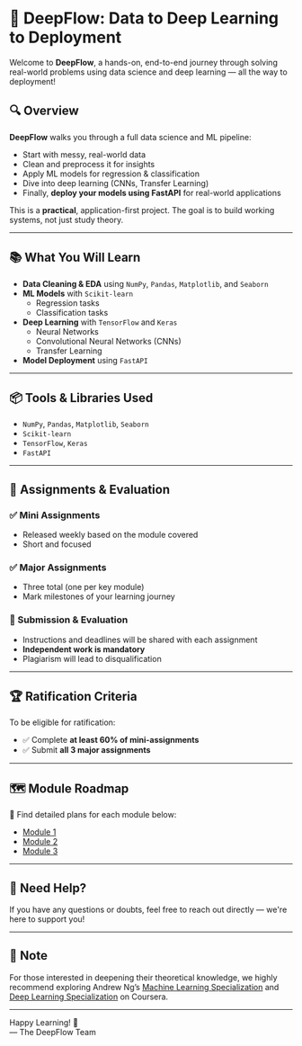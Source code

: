 # 🚀 DeepFlow: Data to Deep Learning to Deployment

Welcome to **DeepFlow**, a hands-on, end-to-end journey through solving real-world problems using data science and deep learning — all the way to deployment!

## 🔍 Overview

**DeepFlow** walks you through a full data science and ML pipeline:
- Start with messy, real-world data
- Clean and preprocess it for insights
- Apply ML models for regression & classification
- Dive into deep learning (CNNs, Transfer Learning)
- Finally, **deploy your models using FastAPI** for real-world applications

This is a **practical**, application-first project. The goal is to build working systems, not just study theory.

---

## 📚 What You Will Learn

- **Data Cleaning & EDA** using `NumPy`, `Pandas`, `Matplotlib`, and `Seaborn`
- **ML Models** with `Scikit-learn`
  - Regression tasks
  - Classification tasks
- **Deep Learning** with `TensorFlow` and `Keras`
  - Neural Networks
  - Convolutional Neural Networks (CNNs)
  - Transfer Learning
- **Model Deployment** using `FastAPI`

---

## 📦 Tools & Libraries Used

- `NumPy`, `Pandas`, `Matplotlib`, `Seaborn`
- `Scikit-learn`
- `TensorFlow`, `Keras`
- `FastAPI`

---

## 📆 Assignments & Evaluation

### ✅ Mini Assignments
- Released weekly based on the module covered
- Short and focused

### ✅ Major Assignments
- Three total (one per key module)
- Mark milestones of your learning journey

### 📝 Submission & Evaluation
- Instructions and deadlines will be shared with each assignment
- **Independent work is mandatory**
- Plagiarism will lead to disqualification

---

## 🏆 Ratification Criteria

To be eligible for ratification:
- ✅ Complete **at least 60% of mini-assignments**
- ✅ Submit **all 3 major assignments**

---

## 🗺 Module Roadmap

📁 Find detailed plans for each module below:
- [Module 1](./Module%201.pdf)
- [Module 2](./Module%202.pdf)
- [Module 3](./Module%203.pdf)

---

## 🤝 Need Help?

If you have any questions or doubts, feel free to reach out directly — we're here to support you!

---

## 📌 Note

For those interested in deepening their theoretical knowledge, we highly recommend exploring Andrew Ng’s [Machine Learning Specialization](https://www.coursera.org/specializations/machine-learning-introduction) and [Deep Learning Specialization](https://www.coursera.org/specializations/deep-learning) on Coursera.

---

Happy Learning! 🚀  
— The DeepFlow Team
